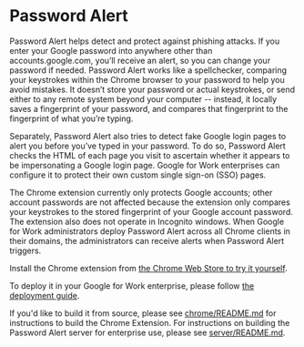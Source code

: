 Password Alert
====================

Password Alert helps detect and protect against phishing attacks. If you enter your Google password into anywhere other than accounts.google.com, you’ll receive an alert, so you can change your password if needed. Password Alert works like a spellchecker, comparing your keystrokes within the Chrome browser to your password to help you avoid mistakes. It doesn’t store your password or actual keystrokes, or send either to any remote system beyond your computer -- instead, it locally saves a fingerprint of your password, and compares that fingerprint to the fingerprint of what you’re typing.

Separately, Password Alert also tries to detect fake Google login pages to alert you before you’ve typed in your password. To do so, Password Alert checks the HTML of each page you visit to ascertain whether it appears to be impersonating a Google login page. Google for Work enterprises can configure it to protect their own custom single sign-on (SSO) pages.

The Chrome extension currently only protects Google accounts; other account passwords are not affected because the extension only compares your keystrokes to the stored fingerprint of your Google account password. The extension also does not operate in Incognito windows. When Google for Work administrators deploy Password Alert across all Chrome clients in their domains, the administrators can receive alerts when Password Alert triggers.

Install the Chrome extension from [the Chrome Web Store to try it yourself](https://chrome.google.com/webstore/detail/password-alert/noondiphcddnnabmjcihcjfbhfklnnep).

To deploy it in your Google for Work enterprise, please follow [the deployment guide](http://goo.gl/7AIw1S).

If you'd like to build it from source, please see [chrome/README.md](chrome/README.md) for instructions to build the Chrome Extension. For instructions on building the Password Alert server for enterprise use, please see [server/README.md](server/README.md).
